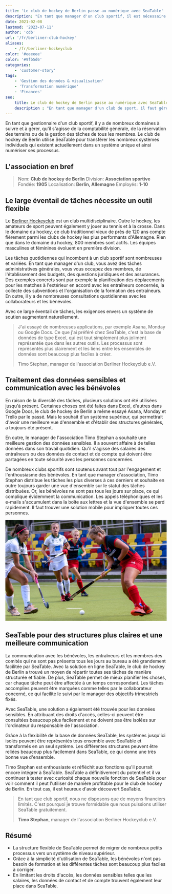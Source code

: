 ```yaml
---
title: 'Le club de hockey de Berlin passe au numérique avec SeaTable'
description: "En tant que manager d'un club sportif, il est nécessaire d'avoir une vue d'ensemble et de gérer de nombreux domaines, qu'il s'agisse de la comptabilité générale, de la réservation des courts ou de la gestion des tâches de tous les membres. Le club de hockey de Berlin utilise SeaTable pour regrouper les nombreux systèmes individuels existants en un seul et même système afin de numériser ses processus."
date: 2021-02-08
lastmod: '2023-07-11'
author: 'cdb'
url: '/fr/berliner-club-hockey'
aliases:
    - /fr/berliner-hockeyclub
color: '#eeeeee'
color: '#9fb5d6'
categories:
    - 'customer-story'
tags:
    - 'Gestion des données & visualisation'
    - 'Transformation numérique'
    - 'Finances'
seo:
    title: Le club de hockey de Berlin passe au numérique avec SeaTable
    description : "En tant que manager d'un club de sport, il faut gérer de nombreux domaines, qu'il s'agisse de la comptabilité générale, de la réservation des courts ou de la gestion des tâches de tous les membres. Le club de hockey de Berlin utilise SeaTable pour regrouper les nombreux systèmes existants en un seul et même système et ainsi numériser ses processus."
---
```


En tant que gestionnaire d'un club sportif, il y a de nombreux domaines à suivre et à gérer, qu'il s'agisse de la comptabilité générale, de la réservation des terrains ou de la gestion des tâches de tous les membres. Le club de hockey de Berlin utilise SeaTable pour transférer les nombreux systèmes individuels qui existent actuellement dans un système unique et ainsi numériser ses processus.

## L'association en bref

> Nom: **Club de hockey de Berlin**
> Division: **Association sportive**
> Fondée: **1905**
> Localisation: **Berlin, Allemagne**
> Employés: **1-10**

## Le large éventail de tâches nécessite un outil flexible

Le [Berliner Hockeyclub](https://www.berlinerhc.de/) est un club multidisciplinaire. Outre le hockey, les amateurs de sport peuvent également y jouer au tennis et à la crosse. Dans le domaine du hockey, ce club traditionnel vieux de près de 120 ans compte fièrement parmi les clubs de hockey les plus performants d'Allemagne. Rien que dans le domaine du hockey, 800 membres sont actifs. Les équipes masculines et féminines évoluent en première division.

Les tâches quotidiennes qui incombent à un club sportif sont nombreuses et variées. En tant que manager d'un club, vous avez des tâches administratives générales, vous vous occupez des membres, de l'établissement des budgets, des questions juridiques et des assurances. Des exemples concrets sont par exemple la planification des déplacements pour les matches à l'extérieur en accord avec les entraîneurs concernés, la collecte des subventions et l'organisation de la formation des entraîneurs. En outre, il y a de nombreuses consultations quotidiennes avec les collaborateurs et les bénévoles.

Avec ce large éventail de tâches, les exigences envers un système de soutien augmentent naturellement.

> J'ai essayé de nombreuses applications, par exemple Asana, Monday ou Google Docs. Ce que j'ai préféré chez SeaTable, c'est la base de données de type Excel, qui est tout simplement plus joliment représentée que dans les autres outils. Les processus sont représentés plus clairement et les liens entre les ensembles de données sont beaucoup plus faciles à créer.
>
> Timo Stephan, manager de l'association Berliner Hockeyclub e.V.

## Traitement des données sensibles et communication avec les bénévoles

En raison de la diversité des tâches, plusieurs solutions ont été utilisées jusqu'à présent. Certaines choses ont été faites dans Excel, d'autres dans Google Docs, le club de hockey de Berlin a même essayé Asana, Monday et Trello par le passé. Mais le souhait d'un système supérieur, qui permettrait d'avoir une meilleure vue d'ensemble et d'établir des structures générales, a toujours été présent.

En outre, le manager de l'association Timo Stephan a souhaité une meilleure gestion des données sensibles. Il a souvent affaire à de telles données dans son travail quotidien. Qu'il s'agisse des salaires des entraîneurs ou des données de contact et de compte qui doivent être partagées en toute sécurité avec les personnes concernées.

De nombreux clubs sportifs sont soutenus avant tout par l'engagement et l'enthousiasme des bénévoles. En tant que manager d'association, Timo Stephan distribue les tâches les plus diverses à ces derniers et souhaite en outre toujours garder une vue d'ensemble sur le statut des tâches distribuées. Or, les bénévoles ne sont pas tous les jours sur place, ce qui complique évidemment la communication. Les appels téléphoniques et les e-mails s'accumulent dans la boîte aux lettres et la vue d'ensemble se perd rapidement. Il faut trouver une solution mobile pour impliquer toutes ces personnes.

![Numérisation d'un club de sport avec SeaTable](berliner-hockeyclub-goes-digital.jpg)

## SeaTable pour des structures plus claires et une meilleure communication

La communication avec les bénévoles, les entraîneurs et les membres des comités qui ne sont pas présents tous les jours au bureau a été grandement facilitée par SeaTable. Avec la solution en ligne SeaTable, le club de hockey de Berlin a trouvé un moyen de répartir toutes ses tâches de manière structurée et fiable. De plus, SeaTable permet de mieux planifier les choses, car chaque tâche peut être affectée à un temps correspondant. Les tâches accomplies peuvent être marquées comme telles par le collaborateur concerné, ce qui facilite le suivi par le manager des objectifs trimestriels fixés.

Avec SeaTable, une solution a également été trouvée pour les données sensibles. En attribuant des droits d'accès, celles-ci peuvent être consultées beaucoup plus facilement et ne doivent pas être isolées sur l'ordinateur du responsable de l'association.

Grâce à la flexibilité de la base de données SeaTable, les systèmes jusqu'ici isolés peuvent être représentés tous ensemble avec SeaTable et transformés en un seul système. Les différentes structures peuvent être reliées beaucoup plus facilement dans SeaTable, ce qui donne une très bonne vue d'ensemble.

Timo Stephan est enthousiaste et réfléchit aux fonctions qu'il pourrait encore intégrer à SeaTable. SeaTable a définitivement du potentiel et il va continuer à tester avec curiosité chaque nouvelle fonction de SeaTable pour voir comment il peut l'utiliser de manière profitable pour le club de hockey de Berlin. En tout cas, il est heureux d'avoir découvert SeaTable.

> En tant que club sportif, nous ne disposons que de moyens financiers limités. C'est pourquoi je trouve formidable que nous puissions utiliser SeaTable gratuitement.
>
> **Timo Stephan**, manager de l'association Berliner Hockeyclub e.V.

## Résumé

- La structure flexible de SeaTable permet de migrer de nombreux petits processus vers un système de niveau supérieur.
- Grâce à la simplicité d'utilisation de SeaTable, les bénévoles n'ont pas besoin de formation et les différentes tâches sont beaucoup plus faciles à corriger.
- En limitant les droits d'accès, les données sensibles telles que les salaires, les données de contact et de compte trouvent également leur place dans SeaTable.
